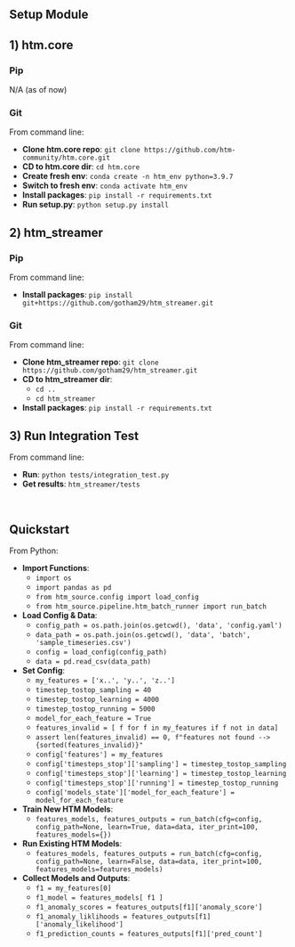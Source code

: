 ## Setup Module

## 1) htm.core
### Pip
N/A (as of now)
### Git
From command line:
* **Clone htm.core repo**: `git clone https://github.com/htm-community/htm.core.git`
* **CD to htm.core dir**: `cd htm.core`
* **Create fresh env**: `conda create -n htm_env python=3.9.7`
* **Switch to fresh env**: `conda activate htm_env`
* **Install packages**: `pip install -r requirements.txt`
* **Run setup.py**: `python setup.py install`

## 2) htm_streamer
### Pip
From command line:
* **Install packages**: `pip install git+https://github.com/gotham29/htm_streamer.git`
### Git
From command line:
* **Clone htm_streamer repo**: `git clone https://github.com/gotham29/htm_streamer.git`
* **CD to htm_streamer dir**:
  * `cd ..`
  * `cd htm_streamer`
* **Install packages**: `pip install -r requirements.txt`

## 3) Run Integration Test
From command line:
* **Run**: `python tests/integration_test.py`
* **Get results**: `htm_streamer/tests`

<br/>

## Quickstart

From Python:
* **Import Functions**:
  * `import os`
  * `import pandas as pd`
  * `from htm_source.config import load_config`
  * `from htm_source.pipeline.htm_batch_runner import run_batch`
* **Load Config & Data**:
  * `config_path = os.path.join(os.getcwd(), 'data', 'config.yaml')`
  * `data_path = os.path.join(os.getcwd(), 'data', 'batch', 'sample_timeseries.csv')`
  * `config = load_config(config_path)`
  * `data = pd.read_csv(data_path)`
* **Set Config**:
  * `my_features = ['x..', 'y..', 'z..']`
  * `timestep_tostop_sampling = 40`
  * `timestep_tostop_learning = 4000`
  * `timestep_tostop_running = 5000`
  * `model_for_each_feature = True`
  * `features_invalid = [ f for f in my_features if f not in data]`
  * `assert len(features_invalid) == 0, f"features not found --> {sorted(features_invalid)}"`
  * `config['features'] = my_features`
  * `config['timesteps_stop']['sampling'] = timestep_tostop_sampling`
  * `config['timesteps_stop']['learning'] = timestep_tostop_learning`
  * `config['timesteps_stop']['running'] = timestep_tostop_running`
  * `config['models_state']['model_for_each_feature'] = model_for_each_feature`
* **Train New HTM Models**:
  * `features_models, features_outputs = run_batch(cfg=config, config_path=None, learn=True, data=data, iter_print=100, features_models={})`
* **Run Existing HTM Models**:
  * `features_models, features_outputs = run_batch(cfg=config, config_path=None, learn=False, data=data, iter_print=100, features_models=features_models)`
* **Collect Models and Outputs**:
  * `f1 = my_features[0]`
  * `f1_model = features_models[ f1 ]`
  * `f1_anomaly_scores = features_outputs[f1]['anomaly_score']`
  * `f1_anomaly_liklihoods = features_outputs[f1]['anomaly_likelihood']`
  * `f1_prediction_counts = features_outputs[f1]['pred_count']`
